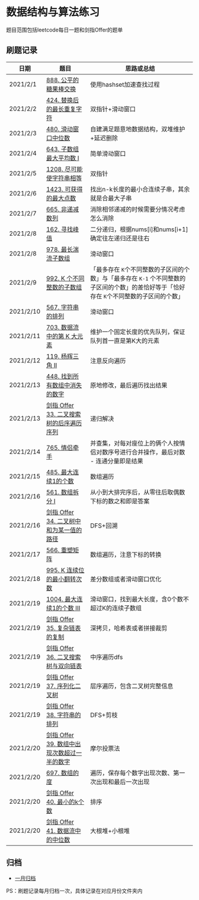 # 数据结构与算法练习

题目范围包括leetcode每日一题和剑指Offer的题单

## 刷题记录

| 日期      | 题目                                                         | 思路或总结                                                   |
| --------- | ------------------------------------------------------------ | ------------------------------------------------------------ |
| 2021/2/1  | [888. 公平的糖果棒交换](https://leetcode-cn.com/problems/fair-candy-swap/) | 使用hashset加速查找过程                                      |
| 2021/2/2  | [424. 替换后的最长重复字符](https://leetcode-cn.com/problems/longest-repeating-character-replacement/) | 双指针+滑动窗口                                              |
| 2021/2/3  | [480. 滑动窗口中位数](https://leetcode-cn.com/problems/sliding-window-median/) | 自建满足题意地数据结构，双堆维护+延迟删除                    |
| 2021/2/4  | [643. 子数组最大平均数 I](https://leetcode-cn.com/problems/maximum-average-subarray-i/) | 简单滑动窗口                                                 |
| 2021/2/5  | [1208. 尽可能使字符串相等](https://leetcode-cn.com/problems/get-equal-substrings-within-budget/) | 双指针                                                       |
| 2021/2/6  | [1423. 可获得的最大点数](https://leetcode-cn.com/problems/maximum-points-you-can-obtain-from-cards/) | 找出n-k长度的最小合连续子串，其余就是合最大子串              |
| 2021/2/7  | [665. 非递减数列](https://leetcode-cn.com/problems/non-decreasing-array/) | 消除相邻递减的时候需要分情况考虑怎么消除                     |
| 2021/2/8  | [162. 寻找峰值](https://leetcode-cn.com/problems/find-peak-element/) | 二分递归，根据nums[i]和nums[i+1]确定往左递归还是往右         |
| 2021/2/8  | [978. 最长湍流子数组](https://leetcode-cn.com/problems/longest-turbulent-subarray/) | 滑动窗口                                                     |
| 2021/2/9  | [992. K 个不同整数的子数组](https://leetcode-cn.com/problems/subarrays-with-k-different-integers/) | 「最多存在 `K`个不同整数的子区间的个数」与「最多存在 `K-1` 个不同整数的子区间的个数」的差恰好等于「恰好存在 `K`个不同整数的子区间的个数」 |
| 2021/2/10 | [567. 字符串的排列](https://leetcode-cn.com/problems/permutation-in-string/) | 滑动窗口                                                     |
| 2021/2/11 | [703. 数据流中的第 K 大元素](https://leetcode-cn.com/problems/kth-largest-element-in-a-stream/) | 维护一个固定长度的优先队列，保证队列首一直是第K大的元素      |
| 2021/2/12 | [119. 杨辉三角 II](https://leetcode-cn.com/problems/pascals-triangle-ii/) | 注意反向遍历                                                 |
| 2021/2/13 | [448. 找到所有数组中消失的数字](https://leetcode-cn.com/problems/find-all-numbers-disappeared-in-an-array/) | 原地修改，最后遍历找出结果                                   |
| 2021/2/13 | [剑指 Offer 33. 二叉搜索树的后序遍历序列](https://leetcode-cn.com/problems/er-cha-sou-suo-shu-de-hou-xu-bian-li-xu-lie-lcof/) | 递归解决                                                     |
| 2021/2/14 | [765. 情侣牵手](https://leetcode-cn.com/problems/couples-holding-hands/) | 并查集，对每对座位上的俩个人按情侣对数序号进行合并操作，最后对数 - 连通分量即是结果 |
| 2021/2/15 | [485. 最大连续1的个数](https://leetcode-cn.com/problems/max-consecutive-ones/) | 数组遍历                                                     |
| 2021/2/16 | [561. 数组拆分 I](https://leetcode-cn.com/problems/array-partition-i/) | 从小到大排完序后，从零往后取偶数下标的数之和即是答案         |
| 2021/2/16 | [剑指 Offer 34. 二叉树中和为某一值的路径](https://leetcode-cn.com/problems/er-cha-shu-zhong-he-wei-mou-yi-zhi-de-lu-jing-lcof/) | DFS+回溯                                                     |
| 2021/2/17 | [566. 重塑矩阵](https://leetcode-cn.com/problems/reshape-the-matrix/) | 数组遍历，注意下标的转换                                     |
| 2021/2/18 | [995. K 连续位的最小翻转次数](https://leetcode-cn.com/problems/minimum-number-of-k-consecutive-bit-flips/) | 差分数组或者滑动窗口优化                                     |
| 2021/2/19 | [1004. 最大连续1的个数 III](https://leetcode-cn.com/problems/max-consecutive-ones-iii/) | 滑动窗口，找到最大长度，含0个数不超过K的连续子数组           |
| 2021/2/19 | [剑指 Offer 35. 复杂链表的复制](https://leetcode-cn.com/problems/fu-za-lian-biao-de-fu-zhi-lcof/) | 深拷贝，哈希表或者拼接裁剪                                   |
| 2021/2/19 | [剑指 Offer 36. 二叉搜索树与双向链表](https://leetcode-cn.com/problems/er-cha-sou-suo-shu-yu-shuang-xiang-lian-biao-lcof/) | 中序遍历dfs                                                  |
| 2021/2/19 | [剑指 Offer 37. 序列化二叉树](https://leetcode-cn.com/problems/xu-lie-hua-er-cha-shu-lcof/) | 层序遍历，包含二叉树完整信息                                 |
| 2021/2/19 | [剑指 Offer 38. 字符串的排列](https://leetcode-cn.com/problems/zi-fu-chuan-de-pai-lie-lcof/) | DFS+剪枝                                                     |
| 2021/2/20 | [剑指 Offer 39. 数组中出现次数超过一半的数字](https://leetcode-cn.com/problems/shu-zu-zhong-chu-xian-ci-shu-chao-guo-yi-ban-de-shu-zi-lcof/) | 摩尔投票法                                                   |
| 2021/2/20 | [697. 数组的度](https://leetcode-cn.com/problems/degree-of-an-array/) | 遍历，保存每个数字出现次数、第一次出现和最后一次出现         |
| 2021/2/20 | [剑指 Offer 40. 最小的k个数](https://leetcode-cn.com/problems/zui-xiao-de-kge-shu-lcof/) | 排序                                                         |
| 2021/2/20 | [剑指 Offer 41. 数据流中的中位数](https://leetcode-cn.com/problems/shu-ju-liu-zhong-de-zhong-wei-shu-lcof/) | 大根堆+小根堆                                                |

## 归档

- [一月归档](https://github.com/HeMu0710/algorithm-2021/tree/master/src/leetcode/january)

PS：刷题记录每月归档一次，具体记录在对应月份文件夹内
